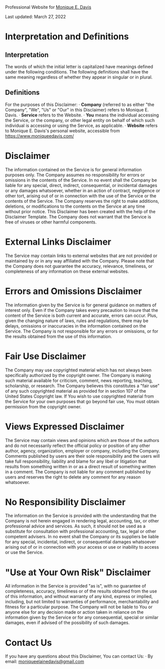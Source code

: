Professional Website for [Monique E. Davis](https://moniqueedavis.github.io/home.html)


Last updated: March 27, 2022
# Interpretation and Definitions
## Interpretation
The words of which the initial letter is capitalized have meanings defined under the following conditions. The following definitions shall have the same meaning regardless of whether they appear in singular or in plural.
## Definitions
For the purposes of this Disclaimer:
  ·  **Company** (referred to as either "the Company", "We", "Us" or "Our" in this Disclaimer) refers to Monique E. Davis.
  ·  **Service** refers to the Website.
  ·  **You** means the individual accessing the Service, or the company, or other legal entity on behalf of which such individual is accessing or using the Service, as applicable.
  ·  **Website** refers to Monique E. Davis's personal website, accessible from https://www.moniqueedavis.com/
# Disclaimer
The information contained on the Service is for general information purposes only.
The Company assumes no responsibility for errors or omissions in the contents of the Service.
In no event shall the Company be liable for any special, direct, indirect, consequential, or incidental damages or any damages whatsoever, whether in an action of contract, negligence or other tort, arising out of or in connection with the use of the Service or the contents of the Service. The Company reserves the right to make additions, deletions, or modifications to the contents on the Service at any time without prior notice. This Disclaimer has been created with the help of the Disclaimer Template.
The Company does not warrant that the Service is free of viruses or other harmful components.
# External Links Disclaimer
The Service may contain links to external websites that are not provided or maintained by or in any way affiliated with the Company.
Please note that the Company does not guarantee the accuracy, relevance, timeliness, or completeness of any information on these external websites.
# Errors and Omissions Disclaimer
The information given by the Service is for general guidance on matters of interest only. Even if the Company takes every precaution to insure that the content of the Service is both current and accurate, errors can occur. Plus, given the changing nature of laws, rules and regulations, there may be delays, omissions or inaccuracies in the information contained on the Service.
The Company is not responsible for any errors or omissions, or for the results obtained from the use of this information.
# Fair Use Disclaimer
The Company may use copyrighted material which has not always been specifically authorized by the copyright owner. The Company is making such material available for criticism, comment, news reporting, teaching, scholarship, or research.
The Company believes this constitutes a "fair use" of any such copyrighted material as provided for in section 107 of the United States Copyright law.
If You wish to use copyrighted material from the Service for your own purposes that go beyond fair use, You must obtain permission from the copyright owner.
# Views Expressed Disclaimer
The Service may contain views and opinions which are those of the authors and do not necessarily reflect the official policy or position of any other author, agency, organization, employer or company, including the Company.
Comments published by users are their sole responsibility and the users will take full responsibility, liability and blame for any libel or litigation that results from something written in or as a direct result of something written in a comment. The Company is not liable for any comment published by users and reserves the right to delete any comment for any reason whatsoever.
# No Responsibility Disclaimer
The information on the Service is provided with the understanding that the Company is not herein engaged in rendering legal, accounting, tax, or other professional advice and services. As such, it should not be used as a substitute for consultation with professional accounting, tax, legal or other competent advisers.
In no event shall the Company or its suppliers be liable for any special, incidental, indirect, or consequential damages whatsoever arising out of or in connection with your access or use or inability to access or use the Service.
# "Use at Your Own Risk" Disclaimer
All information in the Service is provided "as is", with no guarantee of completeness, accuracy, timeliness or of the results obtained from the use of this information, and without warranty of any kind, express or implied, including, but not limited to warranties of performance, merchantability and fitness for a particular purpose.
The Company will not be liable to You or anyone else for any decision made or action taken in reliance on the information given by the Service or for any consequential, special or similar damages, even if advised of the possibility of such damages.
# Contact Us
If you have any questions about this Disclaimer, You can contact Us:
·  By email: moniqueelainedavis@gmail.com
